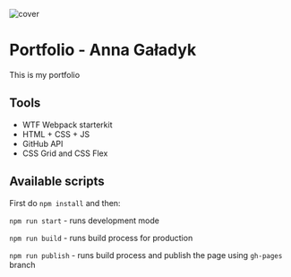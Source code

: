 ![cover](https://cotenfrontend.pl/img/cover.png)

# Portfolio - Anna Gaładyk

This is my portfolio

## Tools

- WTF Webpack starterkit
- HTML + CSS + JS
- GitHub API
- CSS Grid and CSS Flex

## Available scripts

First do `npm install` and then:

`npm run start` - runs development mode

`npm run build` - runs build process for production

`npm run publish` - runs build process and publish the page using `gh-pages` branch

